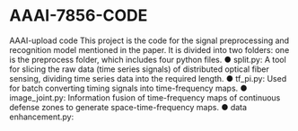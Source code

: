 # AAAI-7856-CODE
AAAI-upload code
This project is the code for the signal preprocessing and recognition model mentioned in the paper.
It is divided into two folders: one is the preprocess folder, which includes four python files.
● split.py: A tool for slicing the raw data (time series signals) of distributed optical fiber sensing, dividing time series data into the required length.
● tf_pi.py: Used for batch converting timing signals into time-frequency maps.
● image_joint.py: Information fusion of time-frequency maps of continuous defense zones to generate space-time-frequency maps.
● data enhancement.py: 

